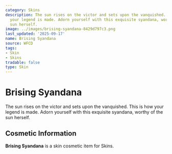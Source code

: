 ```yaml
---
category: Skins
description: The sun rises on the victor and sets upon the vanquished. This is how
  your legend is made. Adorn yourself with this exquisite syandana, worthy of the
  sun herself.
image: ../images/brising-syandana-8429d797c3.png
last_updated: '2025-09-17'
name: Brising Syandana
source: WFCD
tags:
- Skin
- Skins
tradable: false
type: Skin
---
```


# Brising Syandana

The sun rises on the victor and sets upon the vanquished. This is how your legend is made. Adorn yourself with this exquisite syandana, worthy of the sun herself.

## Cosmetic Information

**Brising Syandana** is a skin cosmetic item for Skins.

